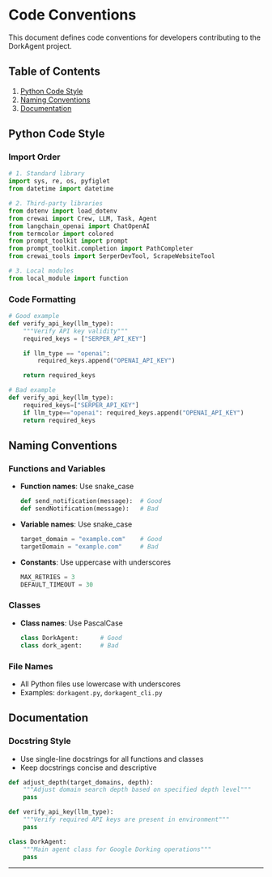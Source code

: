 # Code Conventions

This document defines code conventions for developers contributing to the DorkAgent project.

## Table of Contents
1. [Python Code Style](#python-code-style)
2. [Naming Conventions](#naming-conventions)
3. [Documentation](#documentation)

## Python Code Style

### Import Order
```python
# 1. Standard library
import sys, re, os, pyfiglet
from datetime import datetime

# 2. Third-party libraries
from dotenv import load_dotenv
from crewai import Crew, LLM, Task, Agent
from langchain_openai import ChatOpenAI
from termcolor import colored
from prompt_toolkit import prompt
from prompt_toolkit.completion import PathCompleter
from crewai_tools import SerperDevTool, ScrapeWebsiteTool

# 3. Local modules
from local_module import function
```

### Code Formatting
```python
# Good example
def verify_api_key(llm_type):
    """Verify API key validity"""
    required_keys = ["SERPER_API_KEY"]

    if llm_type == "openai":
        required_keys.append("OPENAI_API_KEY")

    return required_keys

# Bad example
def verify_api_key(llm_type):
    required_keys=["SERPER_API_KEY"]
    if llm_type=="openai": required_keys.append("OPENAI_API_KEY")
    return required_keys
```

## Naming Conventions

### Functions and Variables
- **Function names**: Use snake_case
  ```python
  def send_notification(message):  # Good
  def sendNotification(message):   # Bad
  ```

- **Variable names**: Use snake_case
  ```python
  target_domain = "example.com"    # Good
  targetDomain = "example.com"     # Bad
  ```

- **Constants**: Use uppercase with underscores
  ```python
  MAX_RETRIES = 3
  DEFAULT_TIMEOUT = 30
  ```

### Classes
- **Class names**: Use PascalCase
  ```python
  class DorkAgent:      # Good
  class dork_agent:     # Bad
  ```

### File Names
- All Python files use lowercase with underscores
- Examples: `dorkagent.py`, `dorkagent_cli.py`

## Documentation

### Docstring Style
- Use single-line docstrings for all functions and classes
- Keep docstrings concise and descriptive

```python
def adjust_depth(target_domains, depth):
    """Adjust domain search depth based on specified depth level"""
    pass

def verify_api_key(llm_type):
    """Verify required API keys are present in environment"""
    pass

class DorkAgent:
    """Main agent class for Google Dorking operations"""
    pass
```

---